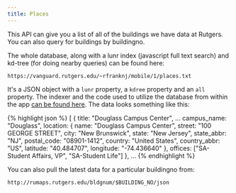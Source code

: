 ```yaml
---
title: Places
---
```

This API can give you a list of all of the buildings we have data at Rutgers.
You can also query for buildings by buildingno.

The whole database, along with a lunr index (javascript full text search) and
kd-tree (for doing nearby queries) can be found here:

    https://vanguard.rutgers.edu/~rfranknj/mobile/1/places.txt

It's a JSON object with a `lunr` property, a `kdree` property and an `all`
property. The indexer and the code used to utilize the database from within the
app [can be found here](https://github.com/oss/placesindex). The data looks
something like this:

{% highlight json %}
[
{
title: "Douglass Campus Center",
...
campus_name: "Douglass",
location: {
  name: "Douglass Campus Center",
  street: "100 GEORGE STREET",
  city: "New Brunswick",
  state: "New Jersey",
  state_abbr: "NJ",
  postal_code: "08901-1412",
  country: "United States",
  country_abbr: "US",
  latitude: "40.484707",
  longitude: "-74.436640"
},
offices: ["SA-Student Affairs, VP", "SA-Student Life"]
},
...
{% endhighlight %}

You can also pull the latest data for a particular buildingno from:

    http://rumaps.rutgers.edu/bldgnum/$BUILDING_NO/json
